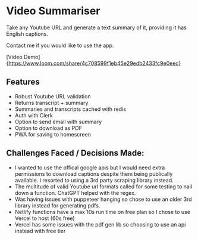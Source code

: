 # Video Summariser

Take any Youtube URL and generate a text summary of it, providing it has English captions.  

Contact me if you would like to use the app.

[Video Demo]{https://www.loom.com/share/4c708599f1eb45e29edb2433fc9e0eec}

## Features
- Robust Youtube URL validation
- Returns transcript + summary
- Summaries and transcripts cached with redis
- Auth with Clerk
- Option to send email with summary
- Option to download as PDF
- PWA for saving to homescreen

## Challenges Faced / Decisions Made:
- I wanted to use the offical google apis but I would need extra permissions to download captions despite them being publically available. I resorted to using a 3rd party scraping library instead.
- The multitude of valid Youtube url formats called for some testing to nail down a function. ChatGPT helped with the regex.
- Was having issues with puppeteer hanging so chose to use an older 3rd library instead for generating pdfs.
- Netlify functions have a max 10s run time on free plan so I chose to use Vercel to host (60s free)
- Vercel has some issues with the pdf gen lib so choosing to use an api instead with free tier